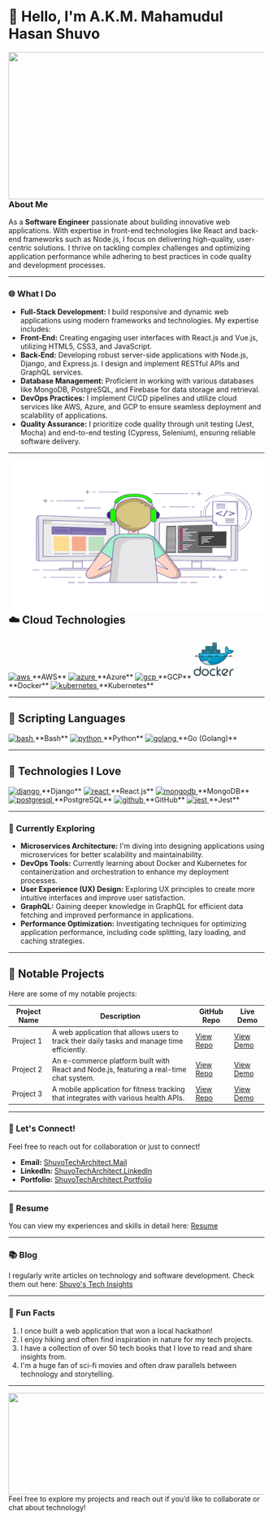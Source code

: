 # 👋 Hello, I'm A.K.M. Mahamudul Hasan Shuvo

<img align="right" height="290" width="1010" src="https://i.ibb.co/dpYhkRP/Untitled-design.png" />

### About Me
As a **Software Engineer** passionate about building innovative web applications. With expertise in front-end technologies like React and back-end frameworks such as Node.js, I focus on delivering high-quality, user-centric solutions. I thrive on tackling complex challenges and optimizing application performance while adhering to best practices in code quality and development processes.

---

### 🌐 What I Do

- **Full-Stack Development:** I build responsive and dynamic web applications using modern frameworks and technologies. My expertise includes:
- **Front-End:** Creating engaging user interfaces with React.js and Vue.js, utilizing HTML5, CSS3, and JavaScript.
- **Back-End:** Developing robust server-side applications with Node.js, Django, and Express.js. I design and implement RESTful APIs and GraphQL services.
- **Database Management:** Proficient in working with various databases like MongoDB, PostgreSQL, and Firebase for data storage and retrieval.
- **DevOps Practices:** I implement CI/CD pipelines and utilize cloud services like AWS, Azure, and GCP to ensure seamless deployment and scalability of applications.
- **Quality Assurance:** I prioritize code quality through unit testing (Jest, Mocha) and end-to-end testing (Cypress, Selenium), ensuring reliable software delivery.

---

<!-- GIF -->
<img align="right" height="300" width="500" src="https://raw.githubusercontent.com/mikonoid/mikonoid/main/images/gifs/coder3.gif" />

## ☁️ Cloud Technologies
<p align="left">
<!-- AWS -->
<a href="https://aws.amazon.com" target="_blank" rel="noreferrer">
<img src="https://www.logigroup.com/images/Logo_aws.gif" alt="aws" width="80" height="80"/>
</a>
**AWS**

<!-- Azure -->
<a href="https://azure.microsoft.com/en-in/" target="_blank" rel="noreferrer">
<img src="https://www.vectorlogo.zone/logos/microsoft_azure/microsoft_azure-icon.svg" alt="azure" width="80" height="80"/>
</a>
**Azure**
  
<!-- GCP -->
<a href="https://cloud.google.com" target="_blank" rel="noreferrer">
<img src="https://www.gend.co/hs-fs/hubfs/gcp-logo-cloud.png?width=730&name=gcp-logo-cloud.png" alt="gcp" width="80" height="80"/>
</a>
**GCP**

<!-- Docker -->
<a href="https://www.docker.com/" target="_blank" rel="noreferrer">
<img src="https://raw.githubusercontent.com/devicons/devicon/master/icons/docker/docker-original-wordmark.svg" alt="docker" width="80" height="80"/>
</a>
**Docker**

<!-- Kubernetes -->
<a href="https://kubernetes.io/" target="_blank" rel="noreferrer">
<img src="https://upload.wikimedia.org/wikipedia/commons/thumb/3/39/Kubernetes_logo_without_workmark.svg/2109px-Kubernetes_logo_without_workmark.svg.png" alt="kubernetes" width="80" height="80"/>
</a>
**Kubernetes**
</p>

---

## 🐍 Scripting Languages
<p align="left">
<!-- Bash -->
<a href="https://www.gnu.org/software/bash/" target="_blank" rel="noreferrer">
<img src="https://e7.pngegg.com/pngimages/330/276/png-clipart-bash-shell-script-bourne-shell-scripting-language-unix-shell-shell-rectangle-logo.png" alt="bash" width="80" height="80"/>
</a>
**Bash**
  
<!-- Python -->
<a href="https://www.python.org/" target="_blank" rel="noreferrer">
<img src="https://i.ibb.co/W3pBhP0/clipart396037.png" alt="python" width="80" height="80"/>
</a>
**Python**

<!-- Golang -->
<a href="https://golang.org/" target="_blank" rel="noreferrer">
<img src="https://i.ibb.co/rpQm5Np/0-t93-Y3-Lr-Mvw4v-k-Gy.gif" alt="golang" width="80" height="80"/>
</a>
**Go (Golang)**
</p>

---

## 🔧 Technologies I Love
<p align="left">
<!-- Django -->
<a href="https://www.djangoproject.com/" target="_blank" rel="noreferrer">
<img src="https://cdn.worldvectorlogo.com/logos/django.svg" alt="django" width="100" height="100"/>
</a>
**Django**

<!-- React.js -->
<a href="https://reactjs.org/" target="_blank" rel="noreferrer">
<img src="https://upload.wikimedia.org/wikipedia/commons/a/a7/React-icon.svg" alt="react" width="100" height="100"/>
</a>
**React.js**

<!-- MongoDB -->
<a href="https://www.mongodb.com/" target="_blank" rel="noreferrer">
<img src="https://cdn.worldvectorlogo.com/logos/mongodb-icon-1.svg" alt="mongodb" width="100" height="100"/>
</a>
**MongoDB**

<!-- PostgreSQL -->
<a href="https://www.postgresql.org/" target="_blank" rel="noreferrer">
<img src="https://upload.wikimedia.org/wikipedia/commons/2/29/Postgresql_elephant.svg" alt="postgresql" width="100" height="100"/>
</a>
**PostgreSQL**

<!-- GitHub -->
<a href="https://github.com/" target="_blank" rel="noreferrer">
<img src="https://upload.wikimedia.org/wikipedia/commons/9/91/Octicons-mark-github.svg" alt="github" width="100" height="100"/>
</a>
**GitHub**

<!-- Jest -->
<a href="https://jestjs.io/" target="_blank" rel="noreferrer">
<img src="https://jestjs.io/img/jest.png" alt="jest" width="100" height="100"/>
</a>
**Jest**
</p>

---

### 🌱 Currently Exploring

- **Microservices Architecture:** I'm diving into designing applications using microservices for better scalability and maintainability.
- **DevOps Tools:** Currently learning about Docker and Kubernetes for containerization and orchestration to enhance my deployment processes.
- **User Experience (UX) Design:** Exploring UX principles to create more intuitive interfaces and improve user satisfaction.
- **GraphQL:** Gaining deeper knowledge in GraphQL for efficient data fetching and improved performance in applications.
- **Performance Optimization:** Investigating techniques for optimizing application performance, including code splitting, lazy loading, and caching strategies. 

---

## 💼 Notable Projects
Here are some of my notable projects:

| Project Name | Description | GitHub Repo | Live Demo |
|--------------|-------------|--------------|-----------|
| Project 1    | A web application that allows users to track their daily tasks and manage time efficiently. | [View Repo](https://github.com/yourusername/project1) | [View Demo](https://yourproject1demo.com) |
| Project 2    | An e-commerce platform built with React and Node.js, featuring a real-time chat system. | [View Repo](https://github.com/yourusername/project2) | [View Demo](https://yourproject2demo.com) |
| Project 3    | A mobile application for fitness tracking that integrates with various health APIs. | [View Repo](https://github.com/yourusername/project3) | [View Demo](https://yourproject3demo.com) |

---

### 🤝 Let's Connect!
Feel free to reach out for collaboration or just to connect!

- **Email:** [ShuvoTechArchitect.Mail](mailto:shuvohasan791@gmail.com)
- **LinkedIn:** [ShuvoTechArchitect.LinkedIn](https://www.linkedin.com/in/shuvotecharchitect/)
- **Portfolio:** [ShuvoTechArchitect.Portfolio](https://shuvotecharchitect.netlify.app)

---

### 📄 Resume
You can view my experiences and skills in detail here: [Resume](#)

---

### 📚 Blog
I regularly write articles on technology and software development. Check them out here: [Shuvo's Tech Insights](https://shuvo-tech-insights.blogspot.com/)

---

### 🎉 Fun Facts
1. I once built a web application that won a local hackathon!
2. I enjoy hiking and often find inspiration in nature for my tech projects.
3. I have a collection of over 50 tech books that I love to read and share insights from.
4. I'm a huge fan of sci-fi movies and often draw parallels between technology and storytelling.

---

<img align="right" height="200" width="1010" src="https://i.ibb.co/nPWDXCd/2024-10-07-Thank-you-for-visiting.gif" /> 

Feel free to explore my projects and reach out if you’d like to collaborate or chat about technology!

